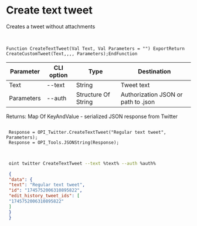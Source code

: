 ﻿---
sidebar_position: 1
---

# Create text tweet
 Creates a tweet without attachments


<br/>


`Function CreateTextTweet(Val Text, Val Parameters = "") ExportReturn CreateCustomTweet(Text,,,, Parameters);EndFunction`

 | Parameter | CLI option | Type | Destination |
 |-|-|-|-|
 | Text | --text | String | Tweet text |
 | Parameters | --auth | Structure Of String | Authorization JSON or path to .json |

 
 Returns: Map Of KeyAndValue - serialized JSON response from Twitter





```bsl title="Code example"
 
 Response = OPI_Twitter.CreateTextTweet("Regular text tweet", Parameters);
 Response = OPI_Tools.JSONString(Response);
 
```
	


```sh title="CLI command example"
 
 oint twitter CreateTextTweet --text %text% --auth %auth%

```

```json title="Result"
 {
 "data": {
 "text": "Regular text tweet",
 "id": "1745752006310895822",
 "edit_history_tweet_ids": [
 "1745752006310895822"
 ]
 }
 }
```
